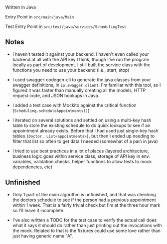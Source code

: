 Written in Java

Entry Point in `src/main/java/Main`

Test Entry Point in `src/test/java/services/SchedulingTest`

## Notes

- I haven't tested it against your backend. I haven't even called your backend at all with the API key I think, though I've run the program locally as part of development. I still built the service class with the functions you need to use your backend (i.e., start, stop)

- I used swagger-codegen-cli to generate the java classes from your swagger definitions, in `io.swagger.client`. I'm familiar with this tool, so I figured it was faster than manually creating all the models, HTTP request code, and JSON hookups in Java.

- I added a test case with Mockito against the critical function (`Scheduling.scheduleAppointments()`)

- I iterated on several solutions and settled on using a multi-key hash table to store the existing schedule to do quick lookups to see if an appointment already exists. Before that I had used just single-key hash tables `{Doctor, List<appointments>}`, but then I ended up needing to filter that list so often to get data I needed (somewhat of a pain in java)

- I tried to use best practices in a lot of places (layered architecture, business logic goes within service class, storage of API key in env. variables, validation checks, helper functions to allow tests to mock dependencies, etc)

## Unfinished

- Only 1 part of the main algorithm is unfinished, and that was checking the doctors schedule to see if the person had a previous appointment within 1 week. That is a fairly trivial check but I'm at the three hour mark so I'll leave it incomplete.

- I've also written a TODO for the test case to verify the actual call does what it says it should do rather than just printing out the invocations with the mock. Related to that is the fixtures could use some love rather than just having generic name "A".
